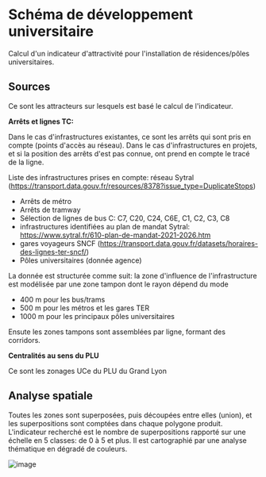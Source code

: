# Schéma de développement universitaire

Calcul d'un indicateur d'attractivité pour l'installation de résidences/pôles universitaires.

## Sources

Ce sont les attracteurs sur lesquels est basé le calcul de l'indicateur.

**Arrêts et lignes TC:**

Dans le cas d'infrastructures existantes, ce sont les arrêts qui sont pris en compte (points d'accès au réseau). Dans le cas d'infrastructures en projets, et si la position des arrêts d'est pas connue, ont prend en compte le tracé de la ligne.

Liste des infrastructures prises en compte: réseau Sytral (https://transport.data.gouv.fr/resources/8378?issue_type=DuplicateStops)
- Arrêts de métro
- Arrêts de tramway
- Sélection de lignes de bus C: C7, C20, C24, C6E, C1, C2, C3, C8
- infrastructures identifiées au plan de mandat Sytral: https://www.sytral.fr/610-plan-de-mandat-2021-2026.htm
- gares voyageurs SNCF (https://transport.data.gouv.fr/datasets/horaires-des-lignes-ter-sncf/)
- Pôles universitaires (donnée agence)

La donnée est structurée comme suit: la zone d'influence de l'infrastructure est modélisée par une zone tampon dont le rayon dépend du mode
- 400 m pour les bus/trams
- 500 m pour les métros et les gares TER
- 1000 m pour les principaux pôles universitaires

Ensute les zones tampons sont assemblées par ligne, formant des corridors.

**Centralités au sens du PLU**

Ce sont les zonages UCe du PLU du Grand Lyon

## Analyse spatiale

Toutes les zones sont superposées, puis découpées entre elles (union), et les superpositions sont comptées dans chaque polygone produit. L'indicateur recherché est le nombre de superpositions rapporté sur une échelle en 5 classes: de 0 à 5 et plus. Il est cartographié par une analyse thématique en dégradé de couleurs.

![image](https://user-images.githubusercontent.com/11749671/194241991-2292ee69-8a84-4a7b-98f7-513ad563caac.png)



